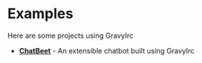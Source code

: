 # Examples
Here are some projects using GravyIrc

- **[ChatBeet](https://github.com/halomademeapc/ChatBeet)** - An extensible chatbot built using GravyIrc